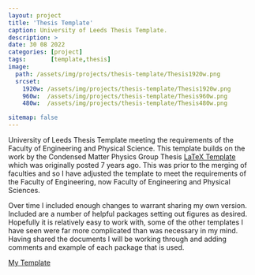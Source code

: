 ```yaml
---
layout: project
title: 'Thesis Template'
caption: University of Leeds Thesis Template.
description: >
date: 30 08 2022
categories: [project]
tags:       [template,thesis]
image: 
  path: /assets/img/projects/thesis-template/Thesis1920w.png
  srcset: 
    1920w: /assets/img/projects/thesis-template/Thesis1920w.png
    960w:  /assets/img/projects/thesis-template/Thesis960w.png
    480w:  /assets/img/projects/thesis-template/Thesis480w.png

sitemap: false
---
```


University of Leeds Thesis Template meeting the requirements of the Faculty of Engineering and Physical Science. This template builds on the work by the Condensed Matter Physics Group Thesis [LaTeX Template](https://github.com/stonerlab/Thesis-template) which was originally posted 7 years ago. This was prior to the merging of faculties and so I have adjusted the template to meet the requirements of the Faculty of Engineering, now Faculty of Engineering and Physical Sciences.

Over time I included enough changes to warrant sharing my own version. Included are a number of helpful packages setting out figures as desired. Hopefully it is relatively easy to work with, some of the other templates I have seen were far more complicated than was necessary in my mind. Having shared the documents I will be working through and adding comments and example of each package that is used.

[My Template](https://github.com/rpturnbull/UoL-Thesis-Template)